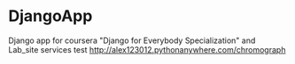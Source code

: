 # DjangoApp
Django app for coursera "Django for Everybody Specialization" and Lab_site services test
http://alex123012.pythonanywhere.com/chromograph
